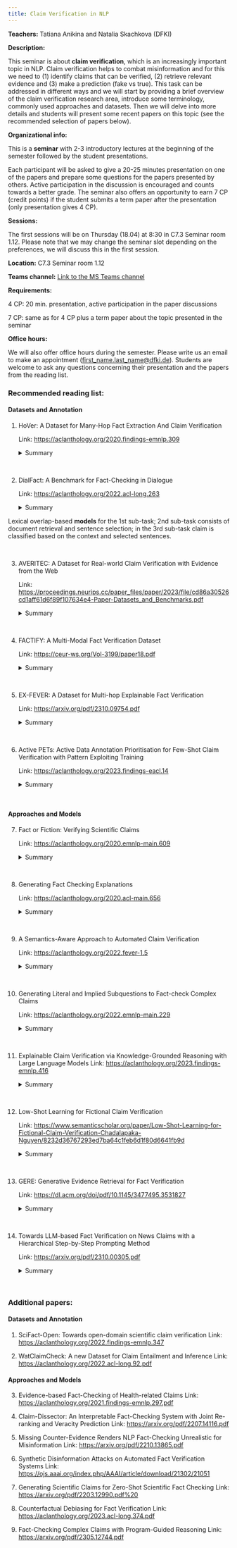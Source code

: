 ```yaml
---
title: Claim Verification in NLP
---
```


<b>Teachers:</b> Tatiana Anikina and Natalia Skachkova (DFKI)

<b>Description:</b>

This seminar is about <b>claim verification</b>, which is an increasingly important topic in NLP. Claim verification helps to combat misinformation and for this we need to (1) identify claims that can be verified, (2) retrieve relevant evidence and (3) make a prediction (fake vs true). This task can be addressed in different ways and we will start by providing a brief overview of the claim verification research area, introduce some terminology, commonly used approaches and datasets. Then we will delve into more details and students will present some recent papers on this topic (see the recommended selection of papers below).

<b>Organizational info:</b>

This is a <b>seminar</b> with 2-3 introductory lectures at the beginning of the semester followed by the student presentations.
 
Each participant will be asked to give a 20-25 minutes presentation on one of the papers and prepare some questions for the papers presented by others. Active participation in the discussion is encouraged and counts towards a better grade. The seminar also offers an opportunity to earn 7 CP (credit points) if the student submits a term paper after the presentation (only presentation gives 4 CP).

<b>Sessions:</b> 

The first sessions will be on Thursday (18.04) at 8:30 in C7.3 Seminar room 1.12. Please note that we may change the seminar slot depending on the preferences, we will discuss this in the first session.

<b>Location:</b> C7.3 Seminar room 1.12


<b>Teams channel:</b> [Link to the MS Teams channel]

[Link to the MS Teams channel]: https://teams.microsoft.com/l/team/19%3apMiFIBD39G4ffkzbRfpKJfFBAPnanJWYN-hgCtSq6dM1%40thread.tacv2/conversations?groupId=80931fce-c6dd-485f-b7cd-a125b3426ba7&tenantId=67610027-1ac3-49b6-8641-ccd83ce1b01f

<b>Requirements:</b>

4 CP: 20 min. presentation, active participation in the paper discussions

7 CP: same as for 4 CP plus a term paper about the topic presented in the seminar

<b>Office hours:</b>

We will also offer office hours during the semester. Please write us an email to make an appointment (first_name.last_name@dfki.de). Students are welcome to ask any questions concerning their presentation and the papers from the reading list.

### <b>Recommended reading list:</b>

#### <b>Datasets and Annotation</b>

1. HoVer: A Dataset for Many-Hop Fact Extraction And Claim Verification

   Link: <https://aclanthology.org/2020.findings-emnlp.309>

   <details>
   <summary>Summary</summary>
   <ul>
   <li>A <b>multi-hop</b> dataset whose claims require evidence from as many as four English Wikipedia articles;</li>
   
   <li><b>A pipeline system</b> of fact extraction and claim verification;
    <ul>
    <li>Rule- and neural-based document retrieval</li>
    <li>Neural-based sentence selection</li>
    <li>BERT-based model for recognizing entailment between a claim and an set of sentences (called evidence)</li>
    </ul>
   </li>
   </ul>
   </details>
<br />

2. DialFact: A Benchmark for Fact-Checking in Dialogue
   
   Link: <https://aclanthology.org/2022.acl-long.263>

   <details>
   <summary>Summary</summary> 
   A <b>dialogue dataset</b> with <b>three sub-tasks</b>:
   <ul>
    <li>Verifiable claim detection aims to distinguish responses that do not contain verifiable factual information</li>
    <li>Evidence retrieval involves selecting the most relevant knowledge snippets from Wikipedia which can verify the response</li>
    <li>Claim verification aims to classify if a response is supported, refuted, or does not have enough information to be verified given the dialogue history and the retrieved evidence</li>
   </ul>
  Lexical overlap-based <b>models</b> for the 1st sub-task; 2nd sub-task consists of document retrieval and sentence selection; in the 3rd sub-task claim is classified based on the context and selected sentences.
   </details>
<br />

3. AVERITEC: A Dataset for Real-world Claim Verification with Evidence from the Web
   
   Link: <https://proceedings.neurips.cc/paper_files/paper/2023/file/cd86a30526cd1aff61d6f89f107634e4-Paper-Datasets_and_Benchmarks.pdf>

   <details>
   <summary>Summary</summary>
   
   A new <b>dataset</b> of 4,568 real-world claims. Each claim is annotated with <b>question-answer pairs</b> supported by evidence available online, as well as <b>textual justifications</b> explaining how the evidence combines to produce a verdict.
   
   Baseline <b>pipeline model</b> (uses <b>prompting</b>):
   <ul>
   <li>Retrieve documents using claim's keywords and generated quetions</li>
   <li>Pick out sentences and generate question for them</li>
   <li>Produce labels</li>
   <li>Generate a textual justification for the verdict</li>
   </ul>
   </details>
<br />

4. FACTIFY: A Multi-Modal Fact Verification Dataset
   
   Link: <https://ceur-ws.org/Vol-3199/paper18.pdf>

   <details>
   <summary>Summary</summary>
   The largest <b>multimodal</b> fact verification public dataset consisting of 50K data points, covering news from India and the US. It has <b>five categories</b>: Support_Text, Support_Multimodal, Insufficient_Text, Insufficient_Multimodal and Refute. This paper explores 2 different settings to establish the baselines i.e., text-only & multimodal.
   </details>
<br />

5. EX-FEVER: A Dataset for Multi-hop Explainable Fact Verification
   
   Link: <https://arxiv.org/pdf/2310.09754.pdf>

   <details>
   <summary>Summary</summary>   
   A dataset for <b>multi-hop explainable</b> fact verification. Each claim is accompanied by two or three golden documents containing the necessary information for veracity reasoning, a veracity label and an explanation that outlines <b>the reasoning path supporting the veracity classification</b>.
   
   The <b>baseline model</b> includes 3 parts: 
   <ul>   
   <li>Rule- and neural-based document retrieval</li>
   <li>Document <b>summarization using BART</b></li>
   <li>Verdict prediction with BERT or a graph-based text reasoning model, the state-of-art fact-checking model GEAR</li>
   </ul>

   This paper explores <b>LLMs in the fact checking task</b> in two directions: directly using LLMs as an actor, and using LLMs as a planner, they also evaluate the verdict accuracy and the ability of LLMs to generate explanations.
   </details>
<br />

6. Active PETs: Active Data Annotation Prioritisation for Few-Shot Claim Verification with Pattern Exploiting Training
   
   Link: <https://aclanthology.org/2023.findings-eacl.14>

   <details>
   <summary>Summary</summary> 
   Focus is on <b>claim verification step</b>. This paper proposes to optimise the selection of candidate instances to be labelled through <b>active learning</b> in a situation when there is <b>a lack of annotated data</b>.
   </details>
<br />

#### <b>Approaches and Models</b>

7. Fact or Fiction: Verifying Scientific Claims
   
   Link: <https://aclanthology.org/2020.emnlp-main.609>

   <details>
   <summary>Summary</summary>   
   A <b>dataset</b> of 1,409 <b>scientific claims</b> accompanied by abstracts that support or refute each claim, and annotated with <b>rationales</b> justifying each SUPPORTS / REFUTES decision.
  
   The <b>baseline</b> is a pipeline system which:
   <ul>
   <li>Retrieves abstracts related to an input claim  using the TF-IDF score</li>
   <li>Uses a BERT-based sentence selector to identify rationale sentences by scoring them</li>
   <li>Labels each abstract as SUPPORTS, REFUTES, or NOINFO with respect to the claim, using BERT</li>
   </ul>
   </details>
<br />

8. Generating Fact Checking Explanations
   
   Link: <https://aclanthology.org/2020.acl-main.656>

   <details>
   <summary>Summary</summary>
   This is a study for how <b>justifications for verdicts</b> on claims can be <b>generated automatically</b> based on available claim context, and how this task can be modelled jointly with veracity prediction.  
   </details>
<br />

9. A Semantics-Aware Approach to Automated Claim Verification
    
   Link: <https://aclanthology.org/2022.fever-1.5>

   <details>
   <summary>Summary</summary>
   This work demonstrates that enriching a BERT model with <b>explicit semantic information</b> (Semantic Role Labelling, Open Information Extraction) helps to improve results in claim verification. Focus on <b>verdict prediction</b>. This approach integrates semantic information using the SemBERT architecture.
   </details>
<br />

10. Generating Literal and Implied Subquestions to Fact-check Complex Claims
    
    Link: <https://aclanthology.org/2022.emnlp-main.229>

    <details>
    <summary>Summary</summary>  
    Focus is on <b>decomposing a complex claim</b> into a comprehensive set of yes-no sub-questions whose answers influence the veracity of the claim.
    This paper presents a <b>dataset</b> of decompositions for over 1000 claims. Given a claim and its verification paragraph written by fact-checkers, they write subquestions covering both explicit propositions of the original claim and its implicit facets. Each claim is classified as one of <b>six labels</b>: pants on fire (most false), false, barely true, half-true, mostly true, and true.
    They also study whether SOTA pre-trained models can learn to <b>generate such subquestions</b> and do not build a full pipeline for fact verification in this paper.
    </details>
<br />

11. Explainable Claim Verification via Knowledge-Grounded Reasoning with Large Language Models
    Link: <https://aclanthology.org/2023.findings-emnlp.416>

    <details>
    <summary>Summary</summary>
    In this paper the authors attempt to verify <b>complex claims</b> and <b>generate explanations</b> without any annotated evidence, just by using <b>LLMs</b>. They leverage the in-context learning ability of LLMs to translate the claim into a <b>First-Order-Logic (FOL)</b> clause consisting of predicates, each corresponding to a subclaim that needs to be verified. Then, they perform FOL-Guided reasoning over a set of knowledge-grounded question-and-answer pairs to make veracity predictions and generate explanations to justify the decision-making process. The generated answers are grounded in real-world truth via retrieving accurate information from trustworthy <b>external knowledge sources</b> (e.g. Google or Wikipedia).
    </details>
<br />

12. Low-Shot Learning for Fictional Claim Verification
    
    Link: <https://www.semanticscholar.org/paper/Low-Shot-Learning-for-Fictional-Claim-Verification-Chadalapaka-Nguyen/8232d36767293ed7ba64c1feb6d1f80d6641fb9d>

    <details>
    <summary>Summary</summary>
     This work studies the problem of claim verification in the context of claims about <b>fictional stories</b> in a low-shot learning setting.
     The paper presents 2 <b>datasets</b>:
     <ul>
     <li>2000 fictional stories pulled from the r/WritingPrompts</li>
     <li>2000 r/stories from subreddits and sourced from Kaggle</li>
     </ul>
     
     Focus is on the detection of two main classes of plot holes: <b>continuity errors</b>, and <b>unresolved storylines</b>. The <b>pipeline</b> consists of 3 phases: two data preprocessing steps to first generate story encodings and then a knowledge graph, and then a joint graph neural network and deep neural network (DNN) model.
    </details>
<br />   

13. GERE: Generative Evidence Retrieval for Fact Verification
   
    Link: <https://dl.acm.org/doi/pdf/10.1145/3477495.3531827>

    <details>
    <summary>Summary</summary>
    The paper proposes to bypass the explicit retrieval process and introduces <b>a system that retrieves evidences in a generative way</b>. It exploits a transformer-based encoder–decoder architecture, pre-trained with a language modeling objective and fine-tuned to generate document titles and evidence sentence identifiers jointly.
    
    <b>Advantages:</b>
     <ul>
     <li>Memory and computational cost is greatly reduced because the document index is eliminated and the heavy ranking process is replaced by a light generative process</li>
     <li>This approach considers the dependency information, which contributes to improving the consistency and eliminating duplication among the evidences</li>
     <li>Generative formulation allows to dynamically decide on the number of relevant documents and sentences for different claims</li>
     </ul>
    
    Based on the evidences obtained by GERE, they also train <b>a claim verification model</b>.
    </details>
<br />

14. Towards LLM-based Fact Verification on News Claims with a Hierarchical Step-by-Step Prompting Method
    
    Link: <https://arxiv.org/pdf/2310.00305.pdf>

    <details>
    <summary>Summary</summary> 
     This work examines <b>LLMs</b> with in-context learning for news claim verification, and finds that only with 4-shot demonstration examples, the performance of several prompting methods becomes comparable with previous supervised models.
   
     The paper introduces <b>a prompting method</b> which directs LLMs to <b>separate a claim into several subclaims</b> and then <b>verify each of them via multiple questions-answering steps</b> progressively.
    </details>
<br />

### <b>Additional papers:</b>

#### <b>Datasets and Annotation</b>

1. SciFact-Open: Towards open-domain scientific claim verification
   Link: <https://aclanthology.org/2022.findings-emnlp.347>

2. WatClaimCheck: A new Dataset for Claim Entailment and Inference
   Link: <https://aclanthology.org/2022.acl-long.92.pdf>

#### <b>Approaches and Models</b>

3. Evidence-based Fact-Checking of Health-related Claims
    Link: <https://aclanthology.org/2021.findings-emnlp.297.pdf>

4. Claim-Dissector: An Interpretable Fact-Checking System with Joint Re-ranking and Veracity Prediction
    Link: <https://arxiv.org/pdf/2207.14116.pdf>

5. Missing Counter-Evidence Renders NLP Fact-Checking Unrealistic for Misinformation
    Link: <https://arxiv.org/pdf/2210.13865.pdf>

6. Synthetic Disinformation Attacks on Automated Fact Verification Systems
    Link: <https://ojs.aaai.org/index.php/AAAI/article/download/21302/21051>

7. Generating Scientific Claims for Zero-Shot Scientific Fact Checking
    Link: <https://arxiv.org/pdf/2203.12990.pdf%20>

8. Counterfactual Debiasing for Fact Verification
    Link: <https://aclanthology.org/2023.acl-long.374.pdf>

9. Fact-Checking Complex Claims with Program-Guided Reasoning
    Link: <https://arxiv.org/pdf/2305.12744.pdf>

